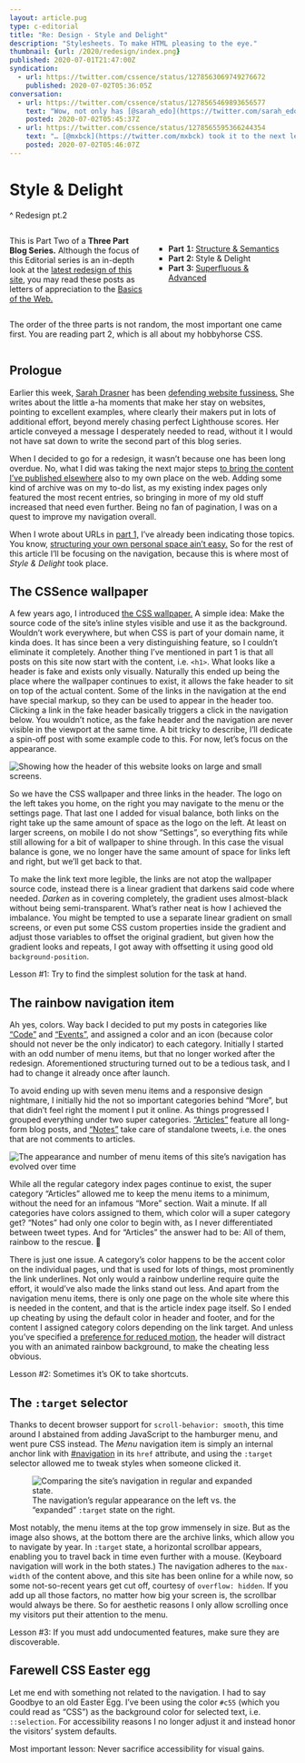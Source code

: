 ```yaml
---
layout: article.pug
type: c-editorial
title: "Re: Design - Style and Delight"
description: "Stylesheets. To make HTML pleasing to the eye."
thumbnail: {url: /2020/redesign/index.png}
published: 2020-07-01T21:47:00Z
syndication:
  - url: https://twitter.com/cssence/status/1278563069749276672
    published: 2020-07-02T05:36:05Z
conversation:
  - url: https://twitter.com/cssence/status/1278565469893656577
    text: "Wow, not only has [@sarah_edo](https://twitter.com/sarah_edo)’s article on website fussiness [css-tricks.com/in-defense-of-a-fussy-website/](https://css-tricks.com/in-defense-of-a-fussy-website/) been an inspiration for my latest blog post, but then …"    
    posted: 2020-07-02T05:45:37Z
  - url: https://twitter.com/cssence/status/1278565595366244354
    text: "… [@mxbck](https://twitter.com/mxbck) took it to the next level and created “The Whimsical Web”, a collection of websites that spark joy. 😉<br>[whimsical.club](https://whimsical.club/)"
    posted: 2020-07-02T05:46:07Z
---
```


# Style & Delight
^ Redesign pt.2

<div class="passage"><style>
@media (min-width: 40em){.passage{display:grid;gap:0 1.75rem;grid-template-areas:'intro list' 'note note';grid-template-columns:1fr 1fr;align-items:start}}
.passage ol{counter-reset:part;list-style-type:square;grid-area:list;margin-top:.5rem;padding:1.25rem .875rem .5rem;border:1px solid var(--color-bg-subtle);border-radius:var(--border-radius)}
.passage li::before{counter-increment:part;content:"Part " counter(part) ": ";font-variant-numeric:lining-nums tabular-nums;font-weight:600}
.passage p{grid-area:note}
.passage style+p{grid-area:intro}
</style>

This is Part Two of a <strong id="3-part-blog-series">Three Part Blog Series.</strong> Although the focus of this Editorial series is an in-depth look at the [latest redesign of this site](/2019/just-launch/), you may read these posts as letters of appreciation to the [Basics of the Web.](/2016/webdesign-basics/)

<ol aria-labelledby="3-part-blog-series">
<li><a href="/2020/redesign-structure-and-semantics/">Structure &amp; Semantics</a></li>
<li>Style &amp; Delight</li>
<li><a href="/2020/redesign-superfluous-and-advanced/">Superfluous &amp; Advanced</a></li>
</ol>

The order of the three parts is not random, the most important one came first. You are reading part 2, which is all about my hobbyhorse CSS.

</div>

## Prologue

Earlier this week, [Sarah Drasner](https://twitter.com/sarah_edo) has been [defending website fussiness.](https://css-tricks.com/in-defense-of-a-fussy-website/) She writes about the little a-ha moments that make her stay on websites, pointing to excellent examples, where clearly their makers put in lots of additional effort, beyond merely chasing perfect Lighthouse scores. Her article conveyed a message I desperately needed to read, without it I would not have sat down to write the second part of this blog series.

When I decided to go for a redesign, it wasn’t because one has been long overdue. No, what I did was taking the next major steps [to bring the content I’ve published elsewhere](/2015/own-your-own-data/) also to my own place on the web. Adding some kind of archive was on my to-do list, as my existing index pages only featured the most recent entries, so bringing in more of my old stuff increased that need even further. Being no fan of pagination, I was on a quest to improve my navigation overall.

When I wrote about URLs in [part 1,](/2020/redesign-structure-and-semantics/) I’ve already been indicating those topics. You know, [structuring your own personal space ain’t easy.](/2019/powered-by-netlify/) So for the rest of this article I’ll be focusing on the navigation, because this is where most of _Style & Delight_ took place.

## The CSSence wallpaper

A few years ago, I introduced [the CSS wallpaper.](/2016/redesign) A simple idea: Make the source code of the site’s inline styles visible and use it as the background. Wouldn’t work everywhere, but when CSS is part of your domain name, it kinda does. It has since been a very distinguishing feature, so I couldn’t eliminate it completely. Another thing I’ve mentioned in part 1 is that all posts on this site now start with the content, i.e. `<h1>`. What looks like a header is fake and exists only visually. Naturally this ended up being the place where the wallpaper continues to exist, it allows the fake header to sit on top of the actual content. Some of the links in the navigation at the end have special markup, so they can be used to appear in the header too. Clicking a link in the fake header basically triggers a click in the navigation below. You wouldn’t notice, as the fake header and the navigation are never visible in the viewport at the same time. A bit tricky to describe, I’ll dedicate a spin-off post with some example code to this. For now, let’s focus on the appearance.

<p class="standout"><img src="/2020/redesign-style-and-delight/fake-header.png" alt="Showing how the header of this website looks on large and small screens."></p>

So we have the CSS wallpaper and three links in the header. The logo on the left takes you home, on the right you may navigate to the menu or the settings page. That last one I added for visual balance, both links on the right take up the same amount of space as the logo on the left. At least on larger screens, on mobile I do not show “Settings”, so everything fits while still allowing for a bit of wallpaper to shine through. In this case the visual balance is gone, we no longer have the same amount of space for links left and right, but we’ll get back to that.

To make the link text more legible, the links are not atop the wallpaper source code, instead there is a linear gradient that darkens said code where needed. _Darken_ as in covering completely, the gradient uses almost-black without being semi-transparent. What’s rather neat is how I achieved the imbalance. You might be tempted to use a separate linear gradient on small screens, or even put some CSS custom properties inside the gradient and adjust those variables to offset the original gradient, but given how the gradient looks and repeats, I got away with offsetting it using good old `background-position`.

Lesson #1: Try to find the simplest solution for the task at hand.

## The rainbow navigation item

Ah yes, colors. Way back I decided to put my posts in categories like [“Code”](/code/) and [“Events”,](/events/) and assigned a color and an icon (because color should not never be the only indicator) to each category. Initially I started with an odd number of menu items, but that no longer worked after the redesign. Aforementioned structuring turned out to be a tedious task, and I had to change it already once after launch.

To avoid ending up with seven menu items and a responsive design nightmare, I initially hid the not so important categories behind “More”, but that didn’t feel right the moment I put it online. As things progressed I grouped everything under two super categories. [“Articles”](/articles/) feature all long-form blog posts, and [“Notes”](/notes/) take care of standalone tweets, i.e. the ones that are not comments to articles.

<p class="standout"><img src="/2020/redesign-style-and-delight/navigation-versions.png" alt="The appearance and number of menu items of this site’s navigation has evolved over time"></p>

While all the regular category index pages continue to exist, the super category “Articles” allowed me to keep the menu items to a minimum, without the need for an infamous “More” section. Wait a minute. If all categories have colors assigned to them, which color will a super category get? “Notes” had only one color to begin with, as I never differentiated between tweet types. And for “Articles” the answer had to be: All of them, rainbow to the rescue. 🌈

There is just one issue. A category’s color happens to be the accent color on the individual pages, und that is used for lots of things, most prominently the link underlines. Not only would a rainbow underline require quite the effort, it would’ve also made the links stand out less. And apart from the navigation menu items, there is only one page on the whole site where this is needed in the content, and that is the article index page itself. So I ended up cheating by using the default color in header and footer, and for the content I assigned category colors depending on the link target. And unless you’ve specified a [preference for reduced motion,](https://css-tricks.com/introduction-reduced-motion-media-query/) the header will distract you with an animated rainbow background, to make the cheating less obvious.

Lesson #2: Sometimes it’s OK to take shortcuts.

## The `:target` selector

Thanks to decent browser support for `scroll-behavior: smooth`, this time around I abstained from adding JavaScript to the hamburger menu, and went pure CSS instead. The _Menu_ navigation item is simply an internal anchor link with [#navigation](#navigation) in its `href` attribute, and using the `:target` selector allowed me to tweak styles when someone clicked it.

<figure class="standout"><img src="/2020/redesign-style-and-delight/navigation-target.png" alt="Comparing the site’s navigation in regular and expanded state."><figcaption>The navigation’s regular appearance on the left vs. the “expanded” <code>:target</code> state on the right.</figcaption></figure>

Most notably, the menu items at the top grow immensely in size. But as the image also shows, at the bottom there are the archive links, which allow you to navigate by year. In `:target` state, a horizontal scrollbar appears, enabling you to travel back in time even further with a mouse. (Keyboard navigation will work in the both states.) The navigation adheres to the `max-width` of the content above, and this site has been online for a while now, so some not-so-recent years get cut off, courtesy of `overflow: hidden`. If you add up all those factors, no matter how big your screen is, the scrollbar would always be there. So for aesthetic reasons I only allow scrolling once my visitors put their attention to the menu.

Lesson #3: If you must add undocumented features, make sure they are discoverable.

## Farewell CSS Easter egg

Let me end with something not related to the navigation. I had to say Goodbye to an old Easter Egg. I’ve been using the color `#c55` (which you could read as “CSS”) as the background color for selected text, i.e. `::selection`. For accessibility reasons I no longer adjust it and instead honor the visitors’ system defaults.

Most important lesson: Never sacrifice accessibility for visual gains.
